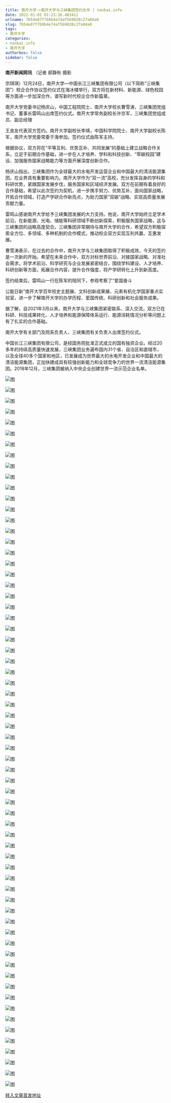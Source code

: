 ```yaml
---
title: 南开大学->南开大学与三峡集团签约合作 | nankai.info
date: 2022-01-01 01:23:16.483411
urlname: 7b54e87f7b9b4e74af5b9820c27a04a0
slug: 7b54e87f7b9b4e74af5b9820c27a04a0
tags: 
- 南开大学
categories:
- nankai.info
- 南开大学
authorbox: false
sidebar: false
---
```

**南开新闻网讯** （记者 郝静秋 摄影

宗琪琪）12月24日，南开大学—中国长江三峡集团有限公司（以下简称“三峡集团”）校企合作协议签约仪式在海冰楼举行，双方将在新材料、新能源、绿色校园等方面进一步加深合作，谱写新时代校企合作新篇章。

南开大学党委书记杨庆山，中国工程院院士、南开大学校长曹雪涛，三峡集团党组书记、董事长雷鸣山出席签约仪式。南开大学常务副校长许京军，三峡集团党组成员、副总经理
<!--more-->
王良友代表双方签约。南开大学副校长李靖，中国科学院院士、南开大学副校长陈军，南开大学党委常委于海参加。签约仪式由陈军主持。

根据协议，双方将在“平等互利、优势互补、共同发展”的基础上建立战略合作关系，立足于前期合作基础，进一步在人才培养、学科和科技创新、“零碳校园”建设、加强服务国家战略能力等方面开展深度创新合作。

杨庆山指出，三峡集团作为全球最大的水电开发运营企业和中国最大的清洁能源集团，在业界具有重要影响力。南开大学作为“双一流”高校，充分发挥自身的学科和科研优势，紧跟国家发展步伐，服务国家和区域经济发展。双方在前期有着良好的合作基础，希望以此次签约为契机，进一步携手努力、优势互补，面向国家战略，开拓合作领域，打造产学研合作新亮点，为助力国家“双碳”战略、实现高质量发展贡献力量。

雷鸣山感谢南开大学给予三峡集团发展的大力支持。他说，南开大学始终立足学术前沿，在新能源、光电、储能等科研领域不断创新探索，积极服务国家战略，这与三峡集团的战略高度契合。三峡集团非常期待与南开大学的合作，希望双方积极探索全方位、多领域、多种机制的合作模式，推动校企双方实现互利共赢、互惠发展。

曹雪涛表示，在过去的合作中，南开大学与三峡集团取得了积极成效，今天的签约是一次新的开始。希望在未来合作中，双方对标世界前沿、对接国家战略、对准社会需求，将学术前沿、科学研究与企业发展紧密结合，围绕学科建设、人才培养、科研创新等方面，拓展合作内容，提升合作强度，将产学研转化上升到新高度。

签约结束后，雷鸣山一行在陈军的陪同下，参观考察了“爱国奋斗

公能日新”南开大学百年校史主题展、文科创新成果展、元素有机化学国家重点实验室，进一步了解南开大学的办学历程、爱国传统、科研创新和社会服务成果。

据了解，自2021年3月以来，南开大学与三峡集团紧密联系、深入交流，双方已在科研、科技成果转化、人才培养和能源保障体系运行、能源消耗情况分析等问题上有了扎实的合作基础。

南开大学有关部门及院系负责人、三峡集团有关负责人出席签约仪式。

中国长江三峡集团有限公司，是经国务院批准正式成立的国有独资企业。经过20多年的持续高质量快速发展，三峡集团业务遍布国内31个省、自治区和直辖市，以及全球40多个国家和地区，已发展成为世界最大的水电开发企业和中国最大的清洁能源集团，正加快建成具有较强创新能力和全球竞争力的世界一流清洁能源集团。2018年12月，三峡集团被纳入中央企业创建世界一流示范企业名单。

![图](http://news.nankai.edu.cn/ywsd/system/2021/12/24/g)

![图](http://news.nankai.edu.cn/ywsd/system/2021/12/24/p)

![图](http://news.nankai.edu.cn/ywsd/system/2021/12/24/j)

![图](http://news.nankai.edu.cn/ywsd/system/2021/12/24/)

![图](http://news.nankai.edu.cn/ywsd/system/2021/12/24/0)

![图](http://news.nankai.edu.cn/ywsd/system/2021/12/24/4)

![图](http://news.nankai.edu.cn/ywsd/system/2021/12/24/d)

![图](http://news.nankai.edu.cn/ywsd/system/2021/12/24/2)

![图](http://news.nankai.edu.cn/ywsd/system/2021/12/24/9)

![图](http://news.nankai.edu.cn/ywsd/system/2021/12/24/a)

![图](http://news.nankai.edu.cn/ywsd/system/2021/12/24/9)

![图](http://news.nankai.edu.cn/ywsd/system/2021/12/24/3)

![图](http://news.nankai.edu.cn/ywsd/system/2021/12/24/_)

![图](http://news.nankai.edu.cn/ywsd/system/2021/12/24/3)

![图](http://news.nankai.edu.cn/ywsd/system/2021/12/24/2)

![图](http://news.nankai.edu.cn/ywsd/system/2021/12/24/6)

![图](http://news.nankai.edu.cn/ywsd/system/2021/12/24/3)

![图](http://news.nankai.edu.cn/ywsd/system/2021/12/24/4)

![图](http://news.nankai.edu.cn/ywsd/system/2021/12/24/0)

![图](http://news.nankai.edu.cn/ywsd/system/2021/12/24/0)

![图](http://news.nankai.edu.cn/ywsd/system/2021/12/24/0)

![图](http://news.nankai.edu.cn/ywsd/system/2021/12/24/3)

![图](http://news.nankai.edu.cn/ywsd/system/2021/12/24/0)

![图](http://news.nankai.edu.cn/ywsd/system/2021/12/24/0)

![图](http://news.nankai.edu.cn/)

![图](http://news.nankai.edu.cn/ywsd/system/2021/12/24/6)

![图](http://news.nankai.edu.cn/ywsd/system/2021/12/24/3)

![图](http://news.nankai.edu.cn/ywsd/system/2021/12/24/4)

![图](http://news.nankai.edu.cn/)

![图](http://news.nankai.edu.cn/ywsd/system/2021/12/24/0)

![图](http://news.nankai.edu.cn/ywsd/system/2021/12/24/0)

![图](http://news.nankai.edu.cn/ywsd/system/2021/12/24/0)

![图](http://news.nankai.edu.cn/)

![图](http://news.nankai.edu.cn/ywsd/system/2021/12/24/3)

![图](http://news.nankai.edu.cn/ywsd/system/2021/12/24/0)

![图](http://news.nankai.edu.cn/ywsd/system/2021/12/24/0)

![图](http://news.nankai.edu.cn/)

![图](http://news.nankai.edu.cn/ywsd/system/2021/12/24/c)

![图](http://news.nankai.edu.cn/ywsd/system/2021/12/24/i)

![图](http://news.nankai.edu.cn/ywsd/system/2021/12/24/p)

![图](http://news.nankai.edu.cn/)

![图](http://news.nankai.edu.cn/ywsd/system/2021/12/24/n)

![图](http://news.nankai.edu.cn/ywsd/system/2021/12/24/c)

![图](http://news.nankai.edu.cn/ywsd/system/2021/12/24/)

![图](http://news.nankai.edu.cn/ywsd/system/2021/12/24/u)

![图](http://news.nankai.edu.cn/ywsd/system/2021/12/24/d)

![图](http://news.nankai.edu.cn/ywsd/system/2021/12/24/e)

![图](http://news.nankai.edu.cn/ywsd/system/2021/12/24/)

![图](http://news.nankai.edu.cn/ywsd/system/2021/12/24/i)

![图](http://news.nankai.edu.cn/ywsd/system/2021/12/24/a)

![图](http://news.nankai.edu.cn/ywsd/system/2021/12/24/k)

![图](http://news.nankai.edu.cn/ywsd/system/2021/12/24/n)

![图](http://news.nankai.edu.cn/ywsd/system/2021/12/24/a)

![图](http://news.nankai.edu.cn/ywsd/system/2021/12/24/n)

![图](http://news.nankai.edu.cn/ywsd/system/2021/12/24/)

![图](http://news.nankai.edu.cn/ywsd/system/2021/12/24/s)

![图](http://news.nankai.edu.cn/ywsd/system/2021/12/24/w)

![图](http://news.nankai.edu.cn/ywsd/system/2021/12/24/e)

![图](http://news.nankai.edu.cn/ywsd/system/2021/12/24/n)

![图](http://news.nankai.edu.cn/)

![图](http://news.nankai.edu.cn/)

![图](http://news.nankai.edu.cn/ywsd/system/2021/12/24/:)

![图](http://news.nankai.edu.cn/ywsd/system/2021/12/24/p)

![图](http://news.nankai.edu.cn/ywsd/system/2021/12/24/t)

![图](http://news.nankai.edu.cn/ywsd/system/2021/12/24/t)

![图](http://news.nankai.edu.cn/ywsd/system/2021/12/24/h)

[转入文章首发地址](http://news.nankai.edu.cn/ywsd/system/2021/12/24/030049697.shtml)